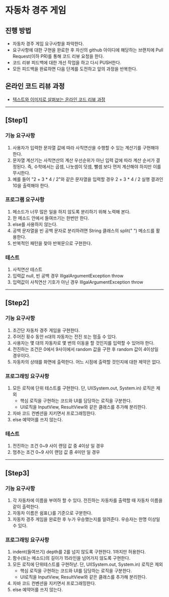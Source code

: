 # 자동차 경주 게임
## 진행 방법
* 자동차 경주 게임 요구사항을 파악한다.
* 요구사항에 대한 구현을 완료한 후 자신의 github 아이디에 해당하는 브랜치에 Pull Request(이하 PR)를 통해 코드 리뷰 요청을 한다.
* 코드 리뷰 피드백에 대한 개선 작업을 하고 다시 PUSH한다.
* 모든 피드백을 완료하면 다음 단계를 도전하고 앞의 과정을 반복한다.

## 온라인 코드 리뷰 과정
* [텍스트와 이미지로 살펴보는 온라인 코드 리뷰 과정](https://github.com/next-step/nextstep-docs/tree/master/codereview)

***

## [Step1]
### 기능 요구사항
1. 사용자가 입력한 문자열 값에 따라 사칙연산을 수행할 수 있는 계산기를 구현해야 한다.
2. 문자열 계산기는 사칙연산의 계산 우선순위가 아닌 입력 값에 따라 계산 순서가 결정된다. 즉, 수학에서는 곱셈, 나눗셈이 덧셈, 뺄셈 보다 먼저 계산해야 하지만 이를 무시한다.
3. 예를 들어 "2 + 3 * 4 / 2"와 같은 문자열을 입력할 경우 2 + 3 * 4 / 2 실행 결과인 10을 출력해야 한다.

### 프로그램 요구사항
1. 메소드가 너무 많은 일을 하지 않도록 분리하기 위해 노력해 본다.
2. 한 메소드 안에서 들여쓰기는 한번만 한다.
3. else를 사용하지 않는다.
4. 공백 문자열을 빈 공백 문자로 분리하려면 String 클래스의 split(" ") 메소드를 활용한다.
5. 반복적인 패턴을 찾아 반복문으로 구현한다.

### 테스트
1. 사칙연산 테스트
2. 입력값 null, 빈 공백 경우 IllgalArgumentException throw
3. 입력값이 사칙연산 기호가 아닌 경우 IllgalArgumentException throw

***

## [Step2]
### 기능 요구사항
1. 초간단 자동차 경주 게임을 구현한다.
2. 주어진 횟수 동안 n대의 자동차는 전진 또는 멈출 수 있다.
3. 사용자는 몇 대의 자동차로 몇 번의 이동을 할 것인지를 입력할 수 있어야 한다.
4. 전진하는 조건은 0에서 9사이에서 random 값을 구한 후 random 값이 4이상일 경우이다.
5. 자동차의 상태를 화면에 출력한다. 어느 시점에 출력할 것인지에 대한 제약은 없다.

### 프로그래밍 요구사항
1. 모든 로직에 단위 테스트를 구현한다. 단, UI(System.out, System.in) 로직은 제외
    * 핵심 로직을 구현하는 코드와 UI를 담당하는 로직을 구분한다.
    * UI로직을 InputView, ResultView와 같은 클래스를 추가해 분리한다.
2. 자바 코드 컨벤션을 지키면서 프로그래밍한다.
3. else 예약어를 쓰지 않는다.

### 테스트
1. 전진하는 조건 0~9 사이 랜덤 값 중 4이상 일 경우
2. 멈추는 조건 0~9 사이 랜덤 값 중 4미만 일 경우

***

## [Step3]
### 기능 요구사항
1. 각 자동차에 이름을 부여하 할 수 있다. 전진하는 자동차를 출력할 때 자동차 이름을 같이 출력한다.
2. 자동차 이름은 쉼표(,)를 기준으로 구분한다.
3. 자동차 경주 게임을 완료한 후 누가 우승했는지를 알려준다. 우승자는 한명 이상일 수 있다.

### 프로그래밍 요구사항
1. indent(들여쓰기) depth를 2를 넘지 않도록 구현한다. 1까지만 허용한다.
2. 함수(또는 메소드)의 길이가 15라인을 넘어가지 않도록 구현한다.
3. 모든 로직에 단위테스트를 구현하낟. 단, UI(System.out, System.in) 로직은 제외 
    * 핵심 로직을 구현하는 코드와 UI를 담당하는 로직을 구분한다.
    * UI로직을 InputView, ResultView와 같은 클래스를 추가해 분리한다.
4. 자바 코드 컨벤션을 지키면서 프로그래밍한다.
5. else 예약어를 쓰지 않는다.

